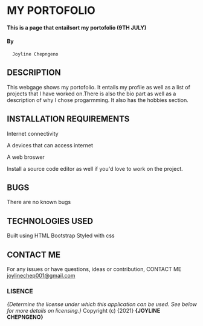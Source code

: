 # MY PORTOFOLIO
#### This is a page that entailsort my portofolio  (9TH JULY)
#### By 
      Joyline Chepngeno

## DESCRIPTION
This webgage shows my portofolio. It entails my profile as
well as a list of projects that I have worked on.There is also the bio part as well as a description of why I chose progarmming. It also has the hobbies section.

## INSTALLATION REQUIREMENTS
Internet connectivity

A devices that can access internet

A web broswer

Install a source code editor as well if you'd
love to work on the project.

## BUGS
There are no known bugs

## TECHNOLOGIES USED
Built using HTML
Bootstrap
Styled with css

## CONTACT ME
For any issues or have questions, ideas or contribution,
CONTACT ME joylinechep001@gmail.com


### LISENCE
*{Determine the license under which this application can be used.  See below for more details on licensing.}*
Copyright (c) {2021} **{JOYLINE CHEPNGENO}**
  